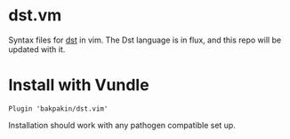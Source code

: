 # dst.vm

Syntax files for [dst](https://github.com/bakpakin/dst) in vim. The Dst language is in flux,
and this repo will be updated with it.

# Install with Vundle

```
Plugin 'bakpakin/dst.vim'
```

Installation should work with any pathogen compatible set up.
